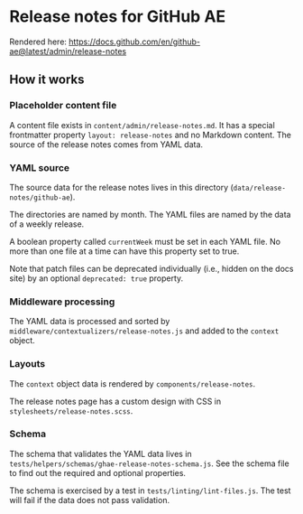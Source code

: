 # Release notes for GitHub AE

Rendered here: https://docs.github.com/en/github-ae@latest/admin/release-notes

## How it works

### Placeholder content file

A content file exists in `content/admin/release-notes.md`. It has a special frontmatter property `layout: release-notes` and no Markdown content. The source of the release notes comes from YAML data.

### YAML source

The source data for the release notes lives in this directory (`data/release-notes/github-ae`).

The directories are named by month. The YAML files are named by the data of a weekly release.

A boolean property called `currentWeek` must be set in each YAML file. No more than one file at a time can have this property set to true.

Note that patch files can be deprecated individually (i.e., hidden on the docs site) by an optional `deprecated: true` property.

### Middleware processing

The YAML data is processed and sorted by `middleware/contextualizers/release-notes.js` and added to the `context` object.

### Layouts

The `context` object data is rendered by `components/release-notes`.

The release notes page has a custom design with CSS in `stylesheets/release-notes.scss`.

### Schema

The schema that validates the YAML data lives in `tests/helpers/schemas/ghae-release-notes-schema.js`. See the schema file to find out the required and optional properties.

The schema is exercised by a test in `tests/linting/lint-files.js`. The test will fail if the data does not pass validation.

